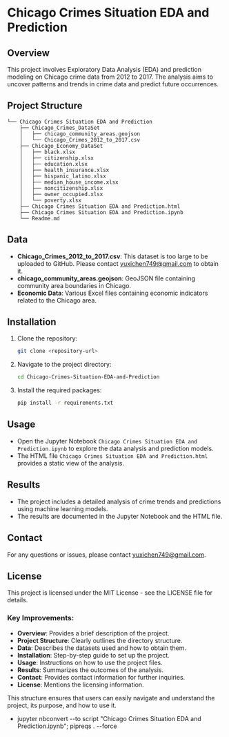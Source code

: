 # Chicago Crimes Situation EDA and Prediction

## Overview
This project involves Exploratory Data Analysis (EDA) and prediction modeling on Chicago crime data from 2012 to 2017. The analysis aims to uncover patterns and trends in crime data and predict future occurrences.

## Project Structure

```
└── Chicago Crimes Situation EDA and Prediction
    ├── Chicago_Crimes_DataSet
    │   ├── chicago_community_areas.geojson
    │   └── Chicago_Crimes_2012_to_2017.csv
    ├── Chicago_Economy_DataSet
    │   ├── black.xlsx
    │   ├── citizenship.xlsx    
    │   ├── education.xlsx   
    │   ├── health_insurance.xlsx    
    │   ├── hispanic_latino.xlsx    
    │   ├── median_house_income.xlsx    
    │   ├── noncitizenship.xlsx   
    │   ├── owner_occupied.xlsx
    │   └── poverty.xlsx
    ├── Chicago Crimes Situation EDA and Prediction.html
    ├── Chicago Crimes Situation EDA and Prediction.ipynb
    └── Readme.md
```

## Data
- **Chicago_Crimes_2012_to_2017.csv**: This dataset is too large to be uploaded to GitHub. Please contact [yuxichen749@gmail.com](mailto:yuxichen749@gmail.com) to obtain it.
- **chicago_community_areas.geojson**: GeoJSON file containing community area boundaries in Chicago.
- **Economic Data**: Various Excel files containing economic indicators related to the Chicago area.

## Installation
1. Clone the repository:
   ```bash
   git clone <repository-url>
   ```
2. Navigate to the project directory:
   ```bash
   cd Chicago-Crimes-Situation-EDA-and-Prediction
   ```
3. Install the required packages:
   ```bash
   pip install -r requirements.txt
   ```

## Usage
- Open the Jupyter Notebook `Chicago Crimes Situation EDA and Prediction.ipynb` to explore the data analysis and prediction models.
- The HTML file `Chicago Crimes Situation EDA and Prediction.html` provides a static view of the analysis.

## Results
- The project includes a detailed analysis of crime trends and predictions using machine learning models.
- The results are documented in the Jupyter Notebook and the HTML file.

## Contact
For any questions or issues, please contact [yuxichen749@gmail.com](mailto:yuxichen749@gmail.com).

## License
This project is licensed under the MIT License - see the LICENSE file for details.

### Key Improvements:
- **Overview**: Provides a brief description of the project.
- **Project Structure**: Clearly outlines the directory structure.
- **Data**: Describes the datasets used and how to obtain them.
- **Installation**: Step-by-step guide to set up the project.
- **Usage**: Instructions on how to use the project files.
- **Results**: Summarizes the outcomes of the analysis.
- **Contact**: Provides contact information for further inquiries.
- **License**: Mentions the licensing information.

This structure ensures that users can easily navigate and understand the project, its purpose, and how to use it.
- jupyter nbconvert --to script "Chicago Crimes Situation EDA and Prediction.ipynb"; pipreqs . --force
